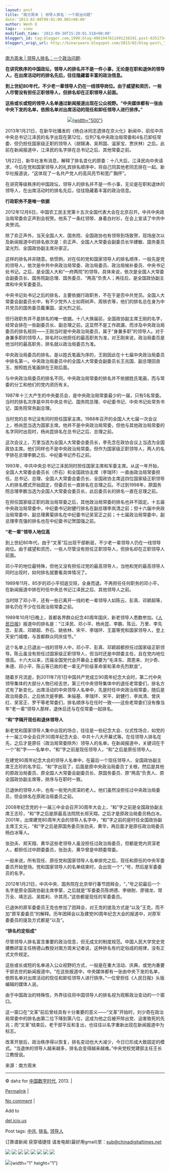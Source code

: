 ```yaml
--- 
layout: post 
title: "南方周末 | 领导人排名：一个政治问题" 
date:'2013-02-08T09:01:00.001+08:00' 
author: Wenh Q
tags: - view
modified\_time: '2013-09-30T15:28:01.518+08:00' 
blogger\_id: tag:blogger.com,1999:blog-4961947611491238191.post-6351734204436530338
blogger\_orig\_url: http://binaryware.blogspot.com/2013/02/blog-post\_7.html
--- 
```

[南方周末 |
领导人排名：一个政治问题](http://feedproxy.google.com/~r/chinagfwblog/~3/8FijB-my1xg/):

**在讲究秩序的中国政坛，领导人的排名并不是一件小事，无论是在职和退休的领导人，在出席活动时的排名先后，往往隐藏着丰富的政治信息。**

**到上世纪80年代，不少老一辈领导人仍在一线领导岗位。由于威望和资历，一些人尽管没有担任正职领导人，但排名却在正职领导人前面。**

**这些或长或短的领导人名单通过新闻报道出现在公众视野。“中央媒体都有一张由中央下发的名单，依照名单对出席活动的现任和卸任领导人进行排序。”**

<div style="text-align: center;">

[![](https://meilizhongguo.biz/chinese/files/2013/02/65868.jpg){width="500"}](https://meilizhongguo.biz/chinese/2013/02/%e5%8d%97%e6%96%b9%e5%91%a8%e6%9c%ab-%e9%a2%86%e5%af%bc%e4%ba%ba%e6%8e%92%e5%90%8d%ef%bc%9a%e4%b8%80%e4%b8%aa%e6%94%bf%e6%b2%bb%e9%97%ae%e9%a2%98/attachment/65868/)

</div>

2013年1月21日，在新华社播发的《杨白冰同志遗体在京火化》新闻中，前任中共中央总书记江泽民的名字出现在第12位，位列7名中央政治局常委和4名已卸任常委、但仍担任国家级正职的领导人（胡锦涛、吴邦国、温家宝、贾庆林）之后。此前在新闻报道中，江泽民的名字排在总书记之后、其他常委之前。

1月22日，新华社发布消息，解释了排名变化的原委：十八大后，江泽民向中央请求，今后在党和国家领导人的礼宾排名顺序中，将自己同其他老同志排在一起。新华社报道说，“这体现了一名共产党人的高风亮节和宽广胸怀”。

在讲究等级秩序的中国政坛，领导人的排名并不是一件小事，无论是在职和退休的领导人，在出席活动时的排名先后，往往隐藏着丰富的政治信息。

**行政职务不是唯一依据**

2012年12月6日，中国农工民主党第十五次全国代表大会在北京召开。中共中央政治局常委俞正声到会祝贺。他系了一条红领带、身着白衬衫，在会上宣读了中共中央贺词。

除了俞正声外，当天全国人大、国务院、全国政协也有领导到场致贺，现场座次以及新闻报道中的排名依次是：俞正声、全国人大常委会副委员长华建敏、国务委员梁光烈、全国政协副主席孙家正。

这样的排名并非随意。依惯例，对在任的党和国家领导人的排名顺序，一般先是党的领导人，依次是中共中央政治局常委、政治局委员、政治局候补委员、中央书记处书记。之后，是全国人大和“一府两院”的领导。具体来说，依次是全国人大常委会副委员长、国务院副总理、国务委员、“两高”负责人；再往后，是全国政协副主席和中央军委委员。

中央书记处书记之后的排名，主要依据行政职务，不在于是否中共党员。全国人大常委会副委员长中，有不少党外人士如蒋树声、周铁农等，他们的排名总在身为中共党员的国务委员戴秉国、梁光烈之前。

但行政职务并不是排名的唯一依据。十八大换届前，全国政协副主席王刚的名字，经常会排在一些副委员长、副总理之前。这显然不是工作疏漏，而涉及中央政治局委员的排名规则——王刚当时是中央政治局委员，属于“身兼多职”的领导人。对于身兼多职的领导人，排名时以他担任的最高职务为准，对王刚来说，政治局委员是他当时的最高职务，排名就以政治局委员为准。

中央政治局委员的排名，是以姓氏笔画为序的，王刚因此在十七届中央政治局委员中排名第一。中央政治局委员中的全国人大常委会副委员长王兆国、副总理回良玉，按照姓氏笔画排在王刚后面。

与中央政治局委员的排名不同，中央政治局常委的排名并不依据姓氏笔画，而与常委的分工和他们的党内资历有关。

1987年十三大产生的中央委员会，是中央政治局常委最少的一届，只有5名常委。当时的排名次序是中共中央总书记、国务院总理、中纪委书记、中央书记处常务书记、国务院常务副总理。

当时党的总书记没有同时担任国家主席。1988年召开的全国人大七届一次会议上，杨尚昆当选为国家主席。他并不是中央政治局常委，但他与其他政治局常委的名字同时出现时，杨尚昆排名在总书记之后、总理之前。

这次会议上，万里当选为全国人大常委会委员长，李先念在政协会议上当选为全国政协主席。他们同样也不是中央政治局常委。但作为国家级正职领导人，两人的名字排在总理李鹏之后、中纪委书记乔石之前。

1993年，中共中央总书记江泽民同时担任国家主席和军委主席。从这一年开始，全国人大常委会委员长（乔石）和全国政协主席（李瑞环）一直由政治局常委担任。总书记、总理、全国人大常委会委员长、全国政协主席这四位国家级正职领导人的排名模式开始固定，但委员长一直排名在总理之后。不过到1998年，原国务院总理李鹏当选为全国人大常委会委员长，此后委员长的排名一直在总理之前。

在担任国家级正职的政治局常委之后，其他政治局常委的排名也并不固定。十五届中央政治局常委中，中纪委书记尉健行排名在副总理李岚清之前；但十六届中央政治局常委中，副总理黄菊排名在中纪委书记吴官正之前；十七届政治局常委中，副总理李克强的排名也在中纪委书记贺国强之前。

**“老一辈”领导人地位高**

到上世纪80年代，由于“文革”后出现干部断层，不少老一辈领导人仍在一线领导岗位。由于威望和资历，一些人尽管没有担任正职领导人，但排名却在正职领导人前面。

邓小平的地位最特殊，但他又没有担任过党的最高领导人，当他和党的最高领导人同时出现时，如何排名就要看具体情况了。

1989年11月，85岁的邓小平彻底交班，全身而退。不再担任任何职务的邓小平，在新闻报道中排在时任中央总书记江泽民之后、其他领导人之前。

当时除了邓小平，还有一些已离开一线的老一辈领导人如陈云、彭真、邓颖超等，排名仍在不少在任政治局常委之前。

1989年10月1日晚上，首都各界群众纪念40周年国庆，新老领导人悉数参加。《[人民日报](https://meilizhongguo.biz/chinese/tag/%e4%ba%ba%e6%b0%91%e6%97%a5%e6%8a%a5/?category=10466 "标签 人民日报 下的日志")》报道中的排名是：“江泽民、邓小平、杨尚昆、李鹏、陈云、万里、李先念、彭真、邓颖超、乔石、姚依林、宋平、李瑞环、王震等党和国家领导人，登上天安门城楼，与首都群众同庆佳节。”

这个名单上已退出一线的领导人中，邓小平、彭真、邓颖超都担任过国家级正职领导。陈云虽没有担任过国家级正职领导人，但当时还是中顾委主任，且在党内地位很高。十六大以来，历届全国党代会开幕会上都要为“毛泽东、周恩来、刘少奇、朱德、邓小平、陈云等已故的老一辈无产阶级革命家和革命先烈默哀”。

随着岁月流逝，到2011年7月1日中国共产党成立90周年纪念大会时，第二代中央领导集体的大部分人物已经去世，第三代中央领导集体中的退任老常委们，排名方式有了新变化。出席活动的中央领导人名单中，先是时任中央政治局常委，随后是政治局委员，之后依次是李鹏、朱镕基、李瑞环、宋平、尉健行、李岚清、曾庆红、吴官正、罗干等老常委们，排名顺序与在任时一致——这些老常委们没有像当年“老一辈”领导人那样，退休后还与在任常委一起排名。

**“和”字隔开现任和退休领导人**

新老党和国家领导人集中出现的场合，往往是一些纪念大会、仪式性场合，如党的十一届三中全会召开30周年纪念大会、中共十八大开幕式等。在任领导人排名在先，之后才是原任（政治局常委除外）领导人的名单。在新闻报道中，关键词在于一个“和”字——名单中，“和”字之前是现任领导人，“和”之后是原任领导人。

在建党90周年纪念大会的领导人名单中，在最后一个现任领导人、全国政协副主席王志珍的名字后，“和”字出现了，后面是原中央政治局委员丁关根，然后是其他的原政治局委员、原全国人大常委会副委员长、原国务委员、原“两高”负责人、原全国政协副主席等，排序与在职时一致。

已退休的领导人中，也有一些党内资深的老人。他们虽然没担任过中央政治局委员，但会排名在原政治局委员之前。

2008年纪念党的十一届三中全会召开30周年大会上，“和”字之前是全国政协副主席王志珍，“和”字之后是原最高法院院长郑天翔，之后才是原政治局委员杨白冰。2001年，出席建党80周年大会的领导人名字中，“和”字之前的是时任全国政协副主席王文元，“和”字之后是原国务委员张劲夫、黄华，再后面才是原任政治局委员杨白冰等人。

张劲夫、郑天翔、黄华这些老领导人虽没担任过政治局委员，但都是党内资深老人，都担任过中顾委委员，张劲夫、黄华曾是中顾委常委。

一般来说，所有现任、原任党和国家领导人名单排完之后，现任和原任的中央军委委员开始登场。党和国家领导人的名单结束时，会出现一个“，”号，然后是军委委员的名字。

2012年1月21日，中共中央、国务院在北京举行春节团拜会，“，”号之前最后一个名字是原全国政协副主席李蒙，之后就是“军委委员陈炳德、李继耐、廖锡龙、常万全、靖志远、吴胜利、许其亮，”这些都是现任的军委委员。

已退休的原军委委员王克也参加了团拜会，对王克的提及方式是“以及”王克，而不加“原军委委员”的解释。历年团拜会以及建党90周年纪念大会的报道中，对原军委委员的提及方式都是“以及”。

**“排名约定俗成”**

尽管领导人排名富含重要的政治信息，但无成文的制度规范。中国人民大学党史党建教研室主任杨德山教授对南方周末记者说，这种排名有约定俗成的规律，没有正式文件规定。

这些或长或短的名单进入公众视野的方式，一般是在重大活动、庆典，或党内重要干部去世的新闻报道中。“在这些报道中，中央媒体都有一张由中央下发的名单，依照名单对出席活动的现任和卸任领导人进行排序。”一位曾担任《人民日报》头版编辑的媒体人说。

由于中国政治的特殊性，外界往往将中国领导人的排名视为观察政治变动的一个窗口。

这一窗口在“文革”前后曾经具有十分重要的意义——“文革”开始时，刘少奇在政治局常委中的排名由第二位下降到第八位，这成为他之后被开除出党、迫害致死的先兆；而“文革”结束后，老干部平反和复出，也往往以名字重新出现在新闻报道中为标志。

改革开放后，政治秩序得以恢复，排名变动也大大减少，今日已形成大致固定的模式。“当退休的领导人越来越多，排名会变得越来越难。”中央党校党建部主任王长江教授说。

来源：南方周末


------------------------------------------------------------------------

© dahz for [中国数字时代](https://meilizhongguo.biz/chinese), 2013. |

[Permalink](https://meilizhongguo.biz/chinese/2013/02/%e5%8d%97%e6%96%b9%e5%91%a8%e6%9c%ab-%e9%a2%86%e5%af%bc%e4%ba%ba%e6%8e%92%e5%90%8d%ef%bc%9a%e4%b8%80%e4%b8%aa%e6%94%bf%e6%b2%bb%e9%97%ae%e9%a2%98/)
|

[No
comment](https://meilizhongguo.biz/chinese/2013/02/%e5%8d%97%e6%96%b9%e5%91%a8%e6%9c%ab-%e9%a2%86%e5%af%bc%e4%ba%ba%e6%8e%92%e5%90%8d%ef%bc%9a%e4%b8%80%e4%b8%aa%e6%94%bf%e6%b2%bb%e9%97%ae%e9%a2%98/#comments)
|

Add to

[del.icio.us](http://del.icio.us/post?url=https://meilizhongguo.biz/chinese/2013/02/%e5%8d%97%e6%96%b9%e5%91%a8%e6%9c%ab-%e9%a2%86%e5%af%bc%e4%ba%ba%e6%8e%92%e5%90%8d%ef%bc%9a%e4%b8%80%e4%b8%aa%e6%94%bf%e6%b2%bb%e9%97%ae%e9%a2%98/&title=%E5%8D%97%E6%96%B9%E5%91%A8%E6%9C%AB%20%7C%20%E9%A2%86%E5%AF%BC%E4%BA%BA%E6%8E%92%E5%90%8D%EF%BC%9A%E4%B8%80%E4%B8%AA%E6%94%BF%E6%B2%BB%E9%97%AE%E9%A2%98)





Post tags:
[中共](https://meilizhongguo.biz/chinese/tag/%e4%b8%ad%e5%85%b1/?category=10466),
[排名](https://meilizhongguo.biz/chinese/tag/%e6%8e%92%e5%90%8d/?category=10466),
[领导人](https://meilizhongguo.biz/chinese/tag/%e9%a2%86%e5%af%bc%e4%ba%ba/?category=10466)



订靠谱新闻 获穿墙捷径
请发电邮(最好用gmail)至：sub@chinadigitaltimes.net





<div>

[![](http://feeds.feedburner.com/~ff/chinagfwblog?d=yIl2AUoC8zA)](http://feeds.feedburner.com/~ff/chinagfwblog?a=8FijB-my1xg:aHrEHxR1Lvs:yIl2AUoC8zA)
[![](http://feeds.feedburner.com/~ff/chinagfwblog?i=8FijB-my1xg:aHrEHxR1Lvs:-BTjWOF_DHI)](http://feeds.feedburner.com/~ff/chinagfwblog?a=8FijB-my1xg:aHrEHxR1Lvs:-BTjWOF_DHI)
[![](http://feeds.feedburner.com/~ff/chinagfwblog?i=8FijB-my1xg:aHrEHxR1Lvs:F7zBnMyn0Lo)](http://feeds.feedburner.com/~ff/chinagfwblog?a=8FijB-my1xg:aHrEHxR1Lvs:F7zBnMyn0Lo)
[![](http://feeds.feedburner.com/~ff/chinagfwblog?i=8FijB-my1xg:aHrEHxR1Lvs:V_sGLiPBpWU)](http://feeds.feedburner.com/~ff/chinagfwblog?a=8FijB-my1xg:aHrEHxR1Lvs:V_sGLiPBpWU)
[![](http://feeds.feedburner.com/~ff/chinagfwblog?d=qj6IDK7rITs)](http://feeds.feedburner.com/~ff/chinagfwblog?a=8FijB-my1xg:aHrEHxR1Lvs:qj6IDK7rITs)
[![](http://feeds.feedburner.com/~ff/chinagfwblog?d=l6gmwiTKsz0)](http://feeds.feedburner.com/~ff/chinagfwblog?a=8FijB-my1xg:aHrEHxR1Lvs:l6gmwiTKsz0)
[![](http://feeds.feedburner.com/~ff/chinagfwblog?i=8FijB-my1xg:aHrEHxR1Lvs:gIN9vFwOqvQ)](http://feeds.feedburner.com/~ff/chinagfwblog?a=8FijB-my1xg:aHrEHxR1Lvs:gIN9vFwOqvQ)
[![](http://feeds.feedburner.com/~ff/chinagfwblog?d=TzevzKxY174)](http://feeds.feedburner.com/~ff/chinagfwblog?a=8FijB-my1xg:aHrEHxR1Lvs:TzevzKxY174)

</div>

![](http://feeds.feedburner.com/~r/chinagfwblog/~4/8FijB-my1xg){width="1"
height="1"}
